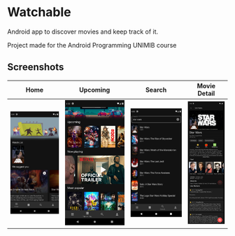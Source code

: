 
# Watchable
Android app to discover movies and keep track of it.

Project made for the Android Programming UNIMIB course
## Screenshots

[discover]:./screenshots/home.png 
[upcoming]:./screenshots/upcoming.png 
[search]:./screenshots/search.png 
[details]:./screenshots/details.png

| Home        | Upcoming           | Search  | Movie Detail |
| ------------- | ------------- | ------------- | ------------- |
| ![alt text][discover]   | ![alt text][upcoming] | ![alt text][search] |   ![alt text][details]          |